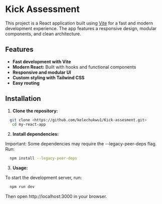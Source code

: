 # Kick Assessment

This project is a React application built using [Vite](https://vitejs.dev/) for a fast and modern development experience. The app features a responsive design, modular components, and clean architecture.

## Features

- **Fast development with Vite**
- **Modern React:** Built with hooks and functional components
- **Responsive and modular UI**
- **Custom styling with Tailwind CSS**
- **Easy routing**

## Installation

1. **Clone the repository:**

```bash
  git clone <https://github.com/kelechukwu1/Kick-assesment.git>
   cd my-react-app
```


2. **Install dependencies:**

Important: Some dependencies may require the --legacy-peer-deps flag. Run:

```bash
  npm install --legacy-peer-deps
```

3. **Usage:**

To start the development server, run:

```bash
  npm run dev
```
Then open http://localhost:3000 in your browser.
